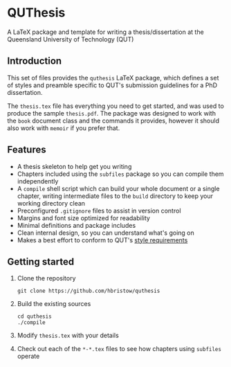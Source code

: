 QUThesis
========
A LaTeX package and template for writing a thesis/dissertation at the Queensland University of Technology (QUT)

Introduction
------------
This set of files provides the `quthesis` LaTeX package, which defines a set of styles and preamble specific to QUT's submission guidelines for a PhD dissertation.

The `thesis.tex` file has everything you need to get started, and was used to produce the sample `thesis.pdf`. The package was designed to work with the `book` document class and the commands it provides, however it should also work with `memoir` if you prefer that.

Features
--------

 - A thesis skeleton to help get you writing
 - Chapters included using the `subfiles` package so you can compile them independently
 - A `compile` shell script which can build your whole document or a single chapter, writing intermediate files to the `build` directory to keep your working directory clean
 - Preconfigured `.gitignore` files to assist in version control
 - Margins and font size optimized for readability
 - Minimal definitions and package includes
 - Clean internal design, so you can understand what's going on
 - Makes a best effort to conform to QUT's [style requirements](https://cms.qut.edu.au/__data/assets/pdf_file/0004/7249/requirements-for-presenting-theses.pdf)

Getting started
---------------

 1. Clone the repository
  
    ```
    git clone https://github.com/hbristow/quthesis
    ```

 2. Build the existing sources

    ```
    cd quthesis
    ./compile
    ```

 3. Modify `thesis.tex` with your details
 4. Check out each of the `*-*.tex` files to see how chapters using `subfiles` operate
